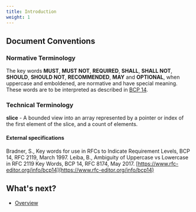 ```yaml
---
title: Introduction
weight: 1
---
```


## Document Conventions

### Normative Terminology

The key words **MUST**, **MUST NOT**, **REQUIRED**, **SHALL**, **SHALL NOT**, **SHOULD**, **SHOULD NOT**, **RECOMMENDED**, **MAY** and **OPTIONAL**, 
when uppercase and emboldened, are normative and have special meaning.
These words are to be interpreted as described in [BCP 14](#bcp-14).

### Technical Terminology

**slice** - A bounded view into an array represented by a pointer or index of the first element of the slice, and a count of elements.


#### External specifications
<a name="bcp-14">Bradner, S., Key words for use in RFCs to Indicate Requirement Levels, BCP 14, RFC 2119, March 1997. 
Leiba, B., Ambiguity of Uppercase vs Lowercase in RFC 2119 Key Words, BCP 14, RFC 8174, May 2017. 
[https://www.rfc-editor.org/info/bcp14](https://www.rfc-editor.org/info/bcp14)</a>

## What's next?

- [Overview](../001_overview)
